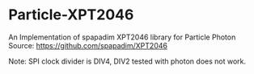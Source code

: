 # Particle-XPT2046
An Implementation of spapadim XPT2046 library for Particle Photon
Source: https://github.com/spapadim/XPT2046

Note: SPI clock divider is DIV4, DIV2 tested with photon does not work.
